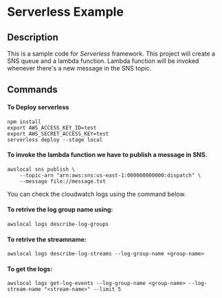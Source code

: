 # Serverless Example

## Description

This is a sample code for *Serverless* framework. This project will create a SNS queue and a lambda function. Lambda function will be invoked whenever there's a new message in the SNS topic.

## Commands

#### To Deploy serverless
```
npm install
export AWS_ACCESS_KEY_ID=test
export AWS_SECRET_ACCESS_KEY=test
serverless deploy --stage local
```


#### To invoke the lambda function we have to publish a message in SNS.
```
awslocal sns publish \
    --topic-arn "arn:aws:sns:us-east-1:000000000000:dispatch" \
    --message file://message.txt
```

You can check the cloudwatch logs using the command below.

#### To retrive the log group name using:
```
awslocal logs describe-log-groups

```

#### To retrive the streamname:
```
awslocal logs describe-log-streams --log-group-name <group-name>
```

#### To get the logs:
```
awslocal logs get-log-events --log-group-name <group-name> --log-stream-name "<stream-name>" --limit 5
```